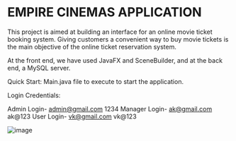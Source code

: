 # EMPIRE CINEMAS APPLICATION

This project is aimed at building an interface for an online movie ticket booking system. Giving customers a convenient way to buy movie tickets is the main objective of the online ticket reservation system.

At the front end, we have used JavaFX and SceneBuilder, and at the back end, a MySQL server.



Quick Start:
Main.java file to execute to start the application. 



Login Credentials:

Admin Login- admin@gmail.com    1234
Manager Login- ak@gmail.com     ak@123
User Login- vk@gmail.com        vk@123

![image](https://user-images.githubusercontent.com/113000548/223524716-26f65903-6406-4fbc-91c3-6430d8edffe2.png)
